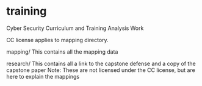 training
========

Cyber Security Curriculum and Training Analysis Work

CC license applies to mapping directory.

mapping/
    This contains all the mapping data

research/
    This contains all a link to the capstone defense and a copy of the capstone paper
    Note: These are not licensed under the CC license, but are here to explain the mappings

